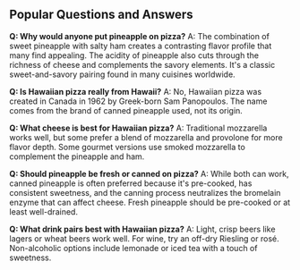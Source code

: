 ## Popular Questions and Answers

**Q: Why would anyone put pineapple on pizza?**
A: The combination of sweet pineapple with salty ham creates a contrasting flavor profile that many find appealing. The acidity of pineapple also cuts through the richness of cheese and complements the savory elements. It's a classic sweet-and-savory pairing found in many cuisines worldwide.

**Q: Is Hawaiian pizza really from Hawaii?**
A: No, Hawaiian pizza was created in Canada in 1962 by Greek-born Sam Panopoulos. The name comes from the brand of canned pineapple used, not its origin.

**Q: What cheese is best for Hawaiian pizza?**
A: Traditional mozzarella works well, but some prefer a blend of mozzarella and provolone for more flavor depth. Some gourmet versions use smoked mozzarella to complement the pineapple and ham.

**Q: Should pineapple be fresh or canned on pizza?**
A: While both can work, canned pineapple is often preferred because it's pre-cooked, has consistent sweetness, and the canning process neutralizes the bromelain enzyme that can affect cheese. Fresh pineapple should be pre-cooked or at least well-drained.

**Q: What drink pairs best with Hawaiian pizza?**
A: Light, crisp beers like lagers or wheat beers work well. For wine, try an off-dry Riesling or rosé. Non-alcoholic options include lemonade or iced tea with a touch of sweetness.
